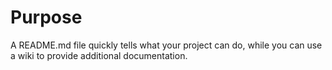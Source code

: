 
# Purpose
A README.md file quickly tells what your project can do, while you can use a wiki to provide additional documentation. 
